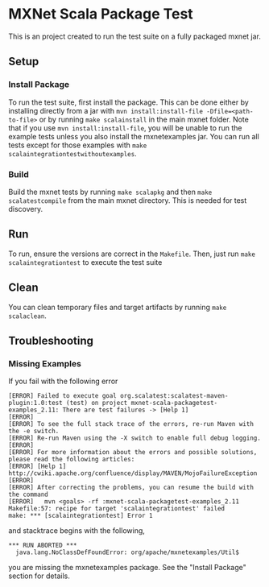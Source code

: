 # MXNet Scala Package Test

This is an project created to run the test suite on a fully packaged mxnet jar.

## Setup

### Install Package

To run the test suite, first install the package.  This can be done either by installing directly from a jar with `mvn install:install-file -Dfile=<path-to-file>` or by running `make scalainstall` in the main mxnet folder.  Note that if you use `mvn install:install-file`, you will be unable to run the example tests unless you also install the mxnetexamples jar. You can run all tests except for those examples with `make scalaintegrationtestwithoutexamples`.

### Build

Build the mxnet tests by running `make scalapkg` and then `make scalatestcompile` from the main mxnet directory.  This is needed for test discovery.

## Run

To run, ensure the versions are correct in the `Makefile`.  Then, just run `make scalaintegrationtest` to execute the test suite

## Clean

You can clean temporary files and target artifacts by running `make scalaclean`.

## Troubleshooting

### Missing Examples

If you fail with the following error
```
[ERROR] Failed to execute goal org.scalatest:scalatest-maven-plugin:1.0:test (test) on project mxnet-scala-packagetest-examples_2.11: There are test failures -> [Help 1]
[ERROR]
[ERROR] To see the full stack trace of the errors, re-run Maven with the -e switch.
[ERROR] Re-run Maven using the -X switch to enable full debug logging.
[ERROR]
[ERROR] For more information about the errors and possible solutions, please read the following articles:
[ERROR] [Help 1] http://cwiki.apache.org/confluence/display/MAVEN/MojoFailureException
[ERROR]
[ERROR] After correcting the problems, you can resume the build with the command
[ERROR]   mvn <goals> -rf :mxnet-scala-packagetest-examples_2.11
Makefile:57: recipe for target 'scalaintegrationtest' failed
make: *** [scalaintegrationtest] Error 1
```

and stacktrace begins with the following,

```
*** RUN ABORTED ***
  java.lang.NoClassDefFoundError: org/apache/mxnetexamples/Util$
```

you are missing the mxnetexamples package.  See the "Install Package" section for details.
